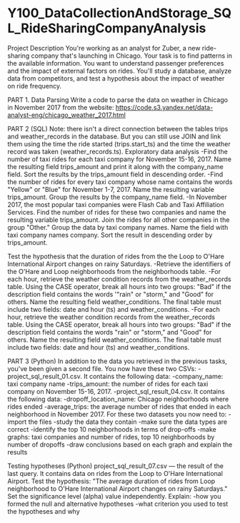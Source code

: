 # Y100_DataCollectionAndStorage_SQL_RideSharingCompanyAnalysis
Project Description
You're working as an analyst for Zuber, a new ride-sharing company that's launching in Chicago. 
Your task is to find patterns in the available information. You want to understand passenger preferences and the impact of external factors on rides. 
You'll study a database, analyze data from competitors, and test a hypothesis about the impact of weather on ride frequency.

PART 1. Data Parsing
Write a code to parse the data on weather in Chicago in November 2017 from the website:
https://code.s3.yandex.net/data-analyst-eng/chicago_weather_2017.html

PART 2 (SQL)
Note: there isn't a direct connection between the tables trips and weather_records in the database. 
But you can still use JOIN and link them using the time the ride started (trips.start_ts) and the time the weather record was taken (weather_records.ts).
Exploratory data analysis
-Find the number of taxi rides for each taxi company for November 15-16, 2017. Name the resulting field trips_amount and print it along with the company_name field. 
Sort the results by the trips_amount field in descending order.
-Find the number of rides for every taxi company whose name contains the words "Yellow" or "Blue" for November 1-7, 2017. Name the resulting variable trips_amount. 
Group the results by the company_name field.
-In November 2017, the most popular taxi companies were Flash Cab and Taxi Affiliation Services. Find the number of rides for these two companies and name the resulting variable trips_amount. 
Join the rides for all other companies in the group "Other." Group the data by taxi company names. Name the field with taxi company names company. Sort the result in descending order by trips_amount.

Test the hypothesis that the duration of rides from the the Loop to O'Hare International Airport changes on rainy Saturdays.
-Retrieve the identifiers of the O'Hare and Loop neighborhoods from the neighborhoods table.
-For each hour, retrieve the weather condition records from the weather_records table. Using the CASE operator, break all hours into two groups: 
"Bad" if the description field contains the words '"rain" or "storm," and "Good" for others. Name the resulting field weather_conditions. 
The final table must include two fields: date and hour (ts) and weather_conditions.
-For each hour, retrieve the weather condition records from the weather_records table. Using the CASE operator, break all hours into two groups: 
"Bad" if the description field contains the words "rain" or "storm," and "Good" for others. Name the resulting field weather_conditions. 
The final table must include two fields: date and hour (ts) and weather_conditions.

PART 3 (Python)
In addition to the data you retrieved in the previous tasks, you've been given a second file. You now have these two CSVs:
-project_sql_result_01.csv. It contains the following data:
  -company_name: taxi company name
  -trips_amount: the number of rides for each taxi company on November 15-16, 2017.
-project_sql_result_04.csv. It contains the following data:
  -dropoff_location_name: Chicago neighborhoods where rides ended
  -average_trips: the average number of rides that ended in each neighborhood in November 2017.
For these two datasets you now need to:
-import the files
-study the data they contain
-make sure the data types are correct
-identify the top 10 neighborhoods in terms of drop-offs
-make graphs: taxi companies and number of rides, top 10 neighborhoods by number of dropoffs
-draw conclusions based on each graph and explain the results

Testing hypotheses (Python)
project_sql_result_07.csv — the result of the last query. It contains data on rides from the Loop to O'Hare International Airport. 
Test the hypothesis:
"The average duration of rides from Loop neighborhood to O'Hare International Airport changes on rainy Saturdays."
Set the significance level (alpha) value independently.
Explain:
-how you formed the null and alternative hypotheses
-what criterion you used to test the hypotheses and why
